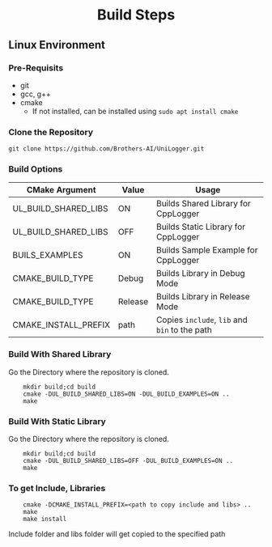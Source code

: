 <h1 style="text-align: center;">Build Steps</h1>

## Linux Environment

### Pre-Requisits

  - git
  - gcc, g++
  - cmake
    - If not installed, can be installed using `sudo apt install cmake`
  
### Clone the Repository

    git clone https://github.com/Brothers-AI/UniLogger.git

### Build Options

<div align=center>

| CMake Argument           | Value   | Usage                                           |
| ------------------------ | ------- | ------------------------------------------------|
| UL_BUILD_SHARED_LIBS     | ON      | Builds Shared Library for CppLogger             |
| UL_BUILD_SHARED_LIBS     | OFF     | Builds Static Library for CppLogger             |
| BUILS_EXAMPLES           | ON      | Builds Sample Example for CppLogger             |
| CMAKE_BUILD_TYPE         | Debug   | Builds Library in Debug Mode                    |
| CMAKE_BUILD_TYPE         | Release | Builds Library in Release Mode                  |
| CMAKE_INSTALL_PREFIX     | path    | Copies `include`, `lib` and `bin` to the path   |

</div>

### Build With Shared Library

Go the Directory where the repository is cloned.
```
    mkdir build;cd build
    cmake -DUL_BUILD_SHARED_LIBS=ON -DUL_BUILD_EXAMPLES=ON ..
    make
```

### Build With Static Library

Go the Directory where the repository is cloned.
```
    mkdir build;cd build
    cmake -DUL_BUILD_SHARED_LIBS=OFF -DUL_BUILD_EXAMPLES=ON ..
    make
```

### To get Include, Libraries

```
    cmake -DCMAKE_INSTALL_PREFIX=<path to copy include and libs> ..
    make
    make install
```

Include folder and libs folder will get copied to the specified path